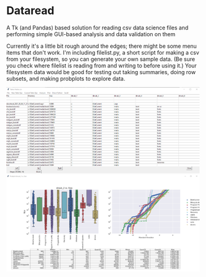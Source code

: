 # Dataread
A Tk (and Pandas) based solution for reading csv data science files and performing simple GUI-based analysis and data validation on them

Currently it's a little bit rough around the edges; there might be some menu items that don't work.  I'm including filelist.py, a short script for making a csv from your filesystem, so you can generate your own sample data.  (Be sure you check where filelist is reading from and writing to before using it.)  Your filesystem data would be good for testing out taking summaries, doing row subsets, and making probplots to explore data.

![Table Screenshot](https://github.com/ohiocyclist/Dataread/blob/main/screencap1.png?raw=true)
![Probplot Screenshot](https://github.com/ohiocyclist/Dataread/blob/main/screencap2.png?raw=true)
